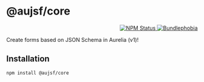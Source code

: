 # @aujsf/core

<p align="right">
  <a href="https://www.npmjs.com/package/@aujsf/core">
    <img alt="NPM Status" src="https://img.shields.io/npm/v/@aujsf/core.svg?style=flat">
  </a>
  <a href="https://bundlephobia.com/result?p=@aujsf/core@0.0.7">
    <img alt="Bundlephobia" src="https://badgen.net/bundlephobia/minzip/@aujsf/core">
  </a>
</p>

Create forms based on JSON Schema in Aurelia (v1)!

## Installation

`npm install @aujsf/core`
